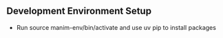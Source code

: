 ## Development Environment Setup

- Run source manim-env/bin/activate and use uv pip to install packages